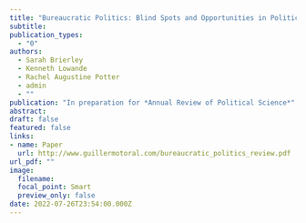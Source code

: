 ```yaml
---
title: "Bureaucratic Politics: Blind Spots and Opportunities in Political Science"
subtitle: 
publication_types:
  - "0"
authors:
  - Sarah Brierley
  - Kenneth Lowande
  - Rachel Augustine Potter
  - admin
  - ""
publication: "In preparation for *Annual Review of Political Science*"
abstract: 
draft: false
featured: false
links:
- name: Paper
  url: http://www.guillermotoral.com/bureaucratic_politics_review.pdf
url_pdf: ""
image:
  filename: 
  focal_point: Smart
  preview_only: false
date: 2022-07-26T23:54:00.000Z
---
```

